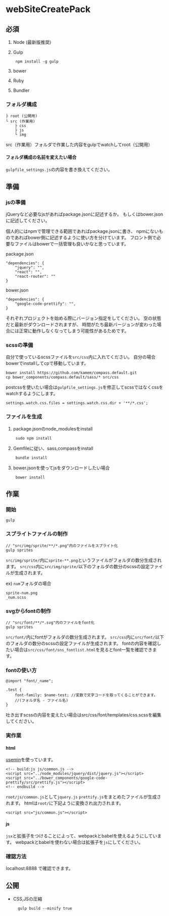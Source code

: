 # webSiteCreatePack

## 必須
1. Node (最新版推奨)
2. Gulp

		npm install -g gulp
3. bower
4. Ruby
5. Bundler

### フォルダ構成

	├ root (公開用)
	└ src (作業用)
		├ css
		├ js
		└ img

src（作業用）フォルダで作業した内容をgulpでwatchしてroot（公開用）

#### フォルダ構成の名前を変えたい場合
`gulpfile_settings.js`の内容を書き換えてください。

## 準備

### jsの準備
jQueryなど必要なjsがあればpackage.jsonに記述するか。
もしくはbower.jsonに記述してください。

個人的にはnpmで管理できる範囲であればpackage.jsonに書き、
npmにないものであればbower側に記述するように使い方を分けています。
フロント側で必要なファイルはbowerで一括管理も良いかなと思っています。

package.json

	"dependencies": {
		"jquery": "",
		"react": "",
		"react-router": ""
	}

bower.json

	"dependencies": {
		"google-code-prettify": "",
	}
	
それぞれプロジェクトを始める際にバージョン指定をしてください。
空の状態だと最新がダウンロードされますが、
時間がたち最新バージョンが変わった場合には正常に動作しなくなってしまう可能性があるためです。

### scssの準備
自分で使っているscssファイルを`src/css`内に入れてください。
自分の場合bowerでinstallしてcpで移動しています。

	bower install https://github.com/kamem/compass.default.git
	cp bower_components/compass.default/sass/* src/css

postcssを使いたい場合は`gulpfile_settings.js`を修正してscssではなくcssをwatchするようにします。

	settings.watch.css.files = settings.watch.css.dir + '**/*.css';


### ファイルを生成

1. package.jsonのnode_modulesをinstall

		sudo npm install

2. Gemfileに従い、sass,compassをinstall

		bundle install

3. bower.jsonを使ってjsをダウンロードしたい場合

		bower install

## 作業
### 開始
	gulp

### スプライトファイルの制作
	// "src/img/sprite/**/*.png"内のファイルをスプライト化
	gulp sprites
	
`src/img/sprite/`内に`sprite-**.png`というファイルがフォルダの数分生成されます。
`src/css`内に`src/img/sprite/`以下のフォルダの数分のscssの設定ファイルが生成されます。

ex) `num`フォルダの場合

	sprite-num.png
	_num.scss

### svgからfontの制作
	// "src/font/**/*.svg"内のファイルをfont化
	gulp sprites

`src/font/`内にfontがフォルダの数分生成されます。
`src/css`内に`src/font/`以下のフォルダの数分のscssの設定ファイルが生成されます。
fontの内容を確認したい場合は`src/css/font/sns_fontlist.html`を見るとfont一覧を確認できます。

### fontの使い方

	@import "font/_name";
	
	.test {
		font-family: $name-test; //変数で文字コードを取ってくることができます。
		//(フォルダ名 - ファイル名)
	}

吐き出すscssの内容を変えたい場合はsrc/css/font/templates/css.scssを編集してください。

### 実作業

#### html

[usemin](https://www.npmjs.com/package/gulp-usemin)を使っています。

	<!-- build:js js/common.js -->
	<script src="../node_modules/jquery/dist/jquery.js"></script>
	<script src="../bower_components/google-code-prettify/src/prettify.js"></script>
	<!-- endbuild -->
	
`root/js/common.js`として`jquery.js` `prettify.js`をまとめたファイルが生成されます。
htmlは`root/`に下記ように変換され出力されます。

	<script src="js/common.js"></script>
	

#### js
`jsx`と拡張子をつけることによって、webpackとbabelを使えるようにしています。
webpackとbabelを使わない場合は拡張子を`js`にしてください。


### 確認方法
localhost:8888 で確認できます。

## 公開
* CSS,JSの圧縮

		gulp build --minify true
